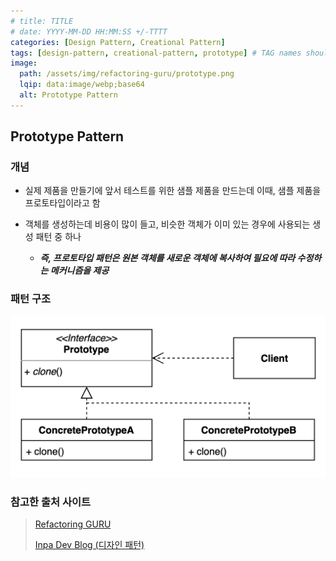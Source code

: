```yaml
---
# title: TITLE
# date: YYYY-MM-DD HH:MM:SS +/-TTTT
categories: [Design Pattern, Creational Pattern]
tags: [design-pattern, creational-pattern, prototype] # TAG names should always be lowercase
image:
  path: /assets/img/refactoring-guru/prototype.png
  lqip: data:image/webp;base64
  alt: Prototype Pattern
---
```


## Prototype Pattern

### 개념

- 실제 제품을 만들기에 앞서 테스트를 위한 샘플 제품을 만드는데 이때, 샘플 제품을 프로토타입이라고 함

- 객체를 생성하는데 비용이 많이 들고, 비슷한 객체가 이미 있는 경우에 사용되는 생성 패턴 중 하나
  - **_즉, 프로토타입 패턴은 원본 객체를 새로운 객체에 복사하여 필요에 따라 수정하는 메커니즘을 제공_**

### 패턴 구조

![prototype](/assets/img/structure/prototype.png)

### 참고한 출처 사이트

> [Refactoring GURU](https://refactoring.guru/ko/design-patterns)
>
> [Inpa Dev Blog (디자인 패턴)](https://inpa.tistory.com/category/%EB%94%94%EC%9E%90%EC%9D%B8%20%ED%8C%A8%ED%84%B4)
